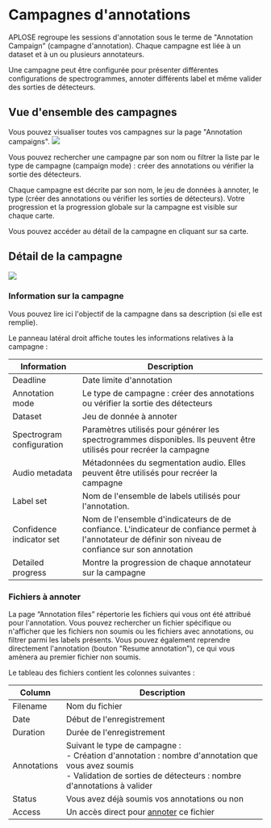 # Campagnes d'annotations

APLOSE regroupe les sessions d'annotation sous le terme de "Annotation Campaign" (campagne d'annotation).
Chaque campagne est liée à un dataset et à un ou plusieurs annotateurs.

Une campagne peut être configurée pour présenter différentes configurations de spectrogrammes, annoter différents label
et même valider des sorties de détecteurs.

## Vue d'ensemble des campagnes

Vous pouvez visualiser toutes vos campagnes sur la page "Annotation campaigns".
![](/campaigns/all-campaigns_user.png)

Vous pouvez rechercher une campagne par son nom ou filtrer la liste par le type de campagne (campaign mode) : créer des
annotations ou vérifier la sortie des détecteurs.

Chaque campagne est décrite par son nom, le jeu de données à annoter, le type (créer des annotations ou vérifier les
sorties de détecteurs).
Votre progression et la progression globale sur la campagne est visible sur chaque carte.

Vous pouvez accéder au détail de la campagne en cliquant sur sa carte.

## Détail de la campagne

![](/campaigns/campaign-detail.png)

### Information sur la campagne

Vous pouvez lire ici l'objectif de la campagne dans sa description (si elle est remplie).

Le panneau latéral droit affiche toutes les informations relatives à la campagne :

| Information               | Description                                                                                                                                            |
|---------------------------|--------------------------------------------------------------------------------------------------------------------------------------------------------|
| Deadline                  | Date limite d'annotation                                                                                                                               |
| Annotation mode           | Le type de campagne : créer des annotations ou vérifier la sortie des détecteurs                                                                       |
| Dataset                   | Jeu de donnée à annoter                                                                                                                                |
| Spectrogram configuration | Paramètres utilisés pour générer les spectrogrammes disponibles. Ils peuvent être utilisés pour recréer la campagne                                    |
| Audio metadata            | Métadonnées du segmentation audio. Elles peuvent être utilisés pour recréer la campagne                                                                |
| Label set                 | Nom de l'ensemble de labels utilisés pour l'annotation.                                                                                                |
| Confidence indicator set  | Nom de l'ensemble d'indicateurs de de confiance. L'indicateur de confiance permet à l'annotateur de définir son niveau de confiance sur son annotation |
| Detailed progress         | Montre la progression de chaque annotateur sur la campagne                                                                                             |

### Fichiers à annoter

La page “Annotation files” répertorie les fichiers qui vous ont été attribué pour l'annotation. Vous pouvez rechercher
un fichier spécifique ou n'afficher que les fichiers non soumis ou les fichiers avec annotations, ou filtrer parmi les
labels présents. Vous pouvez également reprendre directement l'annotation (bouton "Resume annotation"), ce qui vous
amènera au premier fichier non soumis.

Le tableau des fichiers contient les colonnes suivantes :

| Column      | Description                                                                                                                                                                        |
|-------------|------------------------------------------------------------------------------------------------------------------------------------------------------------------------------------|
| Filename    | Nom du fichier                                                                                                                                                                     |
| Date        | Début de l'enregistrement                                                                                                                                                          |
| Duration    | Durée de l'enregistrement                                                                                                                                                          |
| Annotations | Suivant le type de campagne : <br/> - Création d'annotation : nombre d'annotation que vous avez soumis<br/> - Validation de sorties de détecteurs : nombre d'annotations à valider |
| Status      | Vous avez déjà soumis vos annotations ou non                                                                                                                                       |
| Access      | Un accès direct pour [annoter](./annotator) ce fichier                                                                                                                             |

